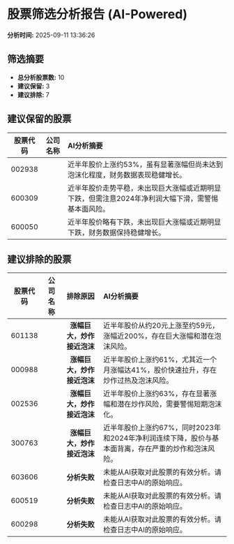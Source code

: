 # 股票筛选分析报告 (AI-Powered)

**分析时间:** 2025-09-11 13:36:26

## 筛选摘要

- **总分析股票数:** 10
- **建议保留:** 3
- **建议排除:** 7

## 建议保留的股票

| 股票代码 | 公司名称 | AI分析摘要 |
|:---:|:---:|:---|
| 002938 |  | 近半年股价上涨约53%，虽有显著涨幅但尚未达到泡沫化程度，财务数据表现稳健增长。 |
| 600309 |  | 近半年股价走势平稳，未出现巨大涨幅或近期明显下跌，但需注意2024年净利润大幅下滑，需警惕基本面风险。 |
| 600050 |  | 近半年股价略有下跌，未出现巨大涨幅或近期明显下跌，财务数据保持稳健增长。 |

## 建议排除的股票

| 股票代码 | 公司名称 | 排除原因 | AI分析摘要 |
|:---:|:---:|:---:|:---|
| 601138 |  | **涨幅巨大，炒作接近泡沫** | 近半年股价从约20元上涨至约59元，涨幅近200%，存在巨大涨幅和潜在泡沫风险。 |
| 000988 |  | **涨幅巨大，炒作接近泡沫** | 近半年股价上涨约61%，尤其近一个月涨幅达41%，股价快速拉升，存在炒作过热及泡沫风险。 |
| 002536 |  | **涨幅巨大，炒作接近泡沫** | 近半年股价上涨约63%，存在显著涨幅和潜在炒作风险，需要警惕短期泡沫化。 |
| 300763 |  | **涨幅巨大，炒作接近泡沫** | 近半年股价上涨约67%，同时2023年和2024年净利润连续下降，股价与基本面背离，存在严重的炒作和泡沫风险。 |
| 603606 |  | **分析失败** | 未能从AI获取对此股票的有效分析。请检查日志中AI的原始响应。 |
| 600519 |  | **分析失败** | 未能从AI获取对此股票的有效分析。请检查日志中AI的原始响应。 |
| 600298 |  | **分析失败** | 未能从AI获取对此股票的有效分析。请检查日志中AI的原始响应。 |
